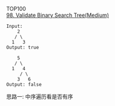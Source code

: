 TOP100  
[98. Validate Binary Search Tree(Medium)](https://leetcode.com/problems/validate-binary-search-tree/)

```
Input:
    2
   / \
  1   3
Output: true

    5
   / \
  1   4
     / \
    3   6
Output: false
```


思路一: 中序遍历看是否有序
